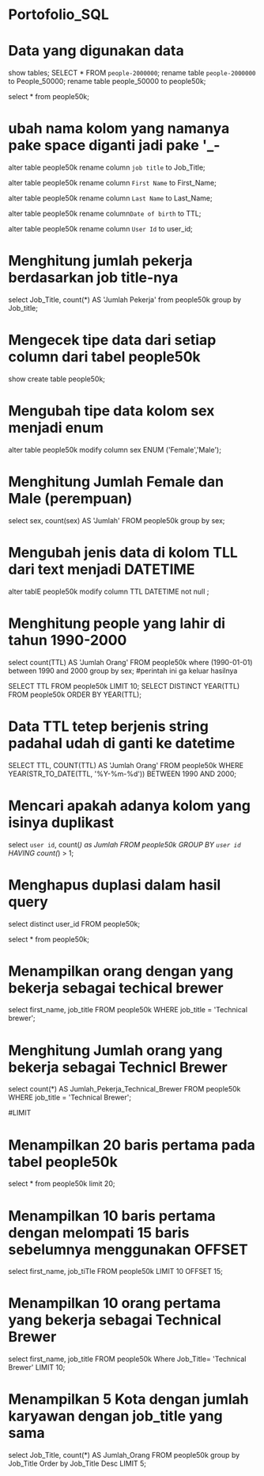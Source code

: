 # Portofolio_SQL
# Data yang digunakan data 

show tables;
SELECT * FROM `people-2000000`;
rename  table  `people-2000000` to People_50000;
rename table people_50000 to people50k;

select * from people50k;

# ubah nama kolom yang namanya pake space diganti jadi pake '_-
alter table people50k
rename column `job title` to Job_Title;

alter table people50k
rename column `First Name` to First_Name;

alter table people50k
rename column
`Last Name` to Last_Name;

alter table people50k
rename column`Date of birth` to TTL;

alter  table people50k
rename column `User Id` to user_id;

# Menghitung jumlah pekerja berdasarkan job title-nya
select Job_Title, count(*) AS 'Jumlah Pekerja'
from people50k
group by Job_title;

# Mengecek tipe data dari setiap column dari tabel people50k
show create table people50k;

# Mengubah tipe data kolom sex menjadi enum

alter table people50k
modify column sex ENUM ('Female','Male');

# Menghitung Jumlah Female dan Male (perempuan) 
select sex, count(sex) AS 'Jumlah'
FROM people50k group by sex;

# Mengubah jenis data di kolom TLL dari text menjadi DATETIME

alter tablE people50k
modify column TTL DATETIME not null ;
# Menghitung people yang lahir di tahun 1990-2000

select count(TTL) AS 'Jumlah Orang'
FROM people50k where (1990-01-01) between 1990 and 2000
group by sex; #perintah ini ga keluar hasilnya

SELECT TTL FROM people50k LIMIT 10;
SELECT DISTINCT YEAR(TTL) FROM people50k ORDER BY YEAR(TTL);

# Data TTL tetep berjenis string padahal udah di ganti ke datetime 
SELECT TTL, COUNT(TTL) AS 'Jumlah Orang'
FROM people50k 
WHERE YEAR(STR_TO_DATE(TTL, '%Y-%m-%d')) BETWEEN 1990 AND 2000;

# Mencari apakah adanya kolom yang isinya duplikast

select `user id`, count(*) as Jumlah FROM people50k 
GROUP BY `user id` HAVING count(*) > 1;

# Menghapus duplasi dalam hasil query
select distinct user_id FROM people50k;

select * from people50k;

# Menampilkan orang dengan  yang bekerja sebagai techical  brewer
select first_name, job_title FROM people50k
WHERE job_title = 'Technical brewer';

# Menghitung Jumlah orang yang bekerja sebagai Technicl Brewer
select count(*) AS Jumlah_Pekerja_Technical_Brewer
FROM people50k
WHERE job_title = 'Technical Brewer';

#LIMIT
# Menampilkan 20 baris pertama pada tabel people50k
select * from people50k 
limit 20;
# Menampilkan 10 baris pertama dengan melompati 15 baris sebelumnya menggunakan OFFSET
select  first_name, job_tiTle
FROM people50k
LIMIT 10 OFFSET 15;
# Menampilkan 10 orang pertama yang bekerja sebagai Technical Brewer
select first_name, job_title FROM people50k
Where Job_Title= 'Technical Brewer'
LIMIT 10;

# Menampilkan 5 Kota dengan jumlah karyawan dengan job_title yang sama
select Job_Title, count(*) AS Jumlah_Orang
FROM people50k
group by Job_Title
Order by Job_Title Desc
LIMIT 5;


